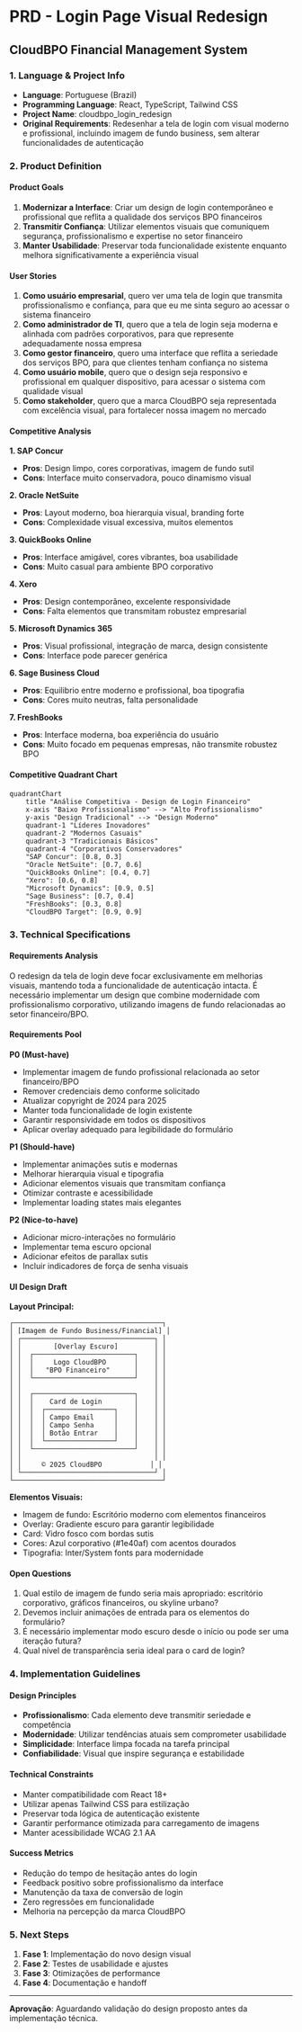 # PRD - Login Page Visual Redesign
## CloudBPO Financial Management System

### 1. Language & Project Info
- **Language**: Portuguese (Brazil)
- **Programming Language**: React, TypeScript, Tailwind CSS
- **Project Name**: cloudbpo_login_redesign
- **Original Requirements**: Redesenhar a tela de login com visual moderno e profissional, incluindo imagem de fundo business, sem alterar funcionalidades de autenticação

### 2. Product Definition

#### Product Goals
1. **Modernizar a Interface**: Criar um design de login contemporâneo e profissional que reflita a qualidade dos serviços BPO financeiros
2. **Transmitir Confiança**: Utilizar elementos visuais que comuniquem segurança, profissionalismo e expertise no setor financeiro
3. **Manter Usabilidade**: Preservar toda funcionalidade existente enquanto melhora significativamente a experiência visual

#### User Stories
1. **Como usuário empresarial**, quero ver uma tela de login que transmita profissionalismo e confiança, para que eu me sinta seguro ao acessar o sistema financeiro
2. **Como administrador de TI**, quero que a tela de login seja moderna e alinhada com padrões corporativos, para que represente adequadamente nossa empresa
3. **Como gestor financeiro**, quero uma interface que reflita a seriedade dos serviços BPO, para que clientes tenham confiança no sistema
4. **Como usuário mobile**, quero que o design seja responsivo e profissional em qualquer dispositivo, para acessar o sistema com qualidade visual
5. **Como stakeholder**, quero que a marca CloudBPO seja representada com excelência visual, para fortalecer nossa imagem no mercado

#### Competitive Analysis

**1. SAP Concur**
- **Pros**: Design limpo, cores corporativas, imagem de fundo sutil
- **Cons**: Interface muito conservadora, pouco dinamismo visual

**2. Oracle NetSuite**
- **Pros**: Layout moderno, boa hierarquia visual, branding forte
- **Cons**: Complexidade visual excessiva, muitos elementos

**3. QuickBooks Online**
- **Pros**: Interface amigável, cores vibrantes, boa usabilidade
- **Cons**: Muito casual para ambiente BPO corporativo

**4. Xero**
- **Pros**: Design contemporâneo, excelente responsividade
- **Cons**: Falta elementos que transmitam robustez empresarial

**5. Microsoft Dynamics 365**
- **Pros**: Visual profissional, integração de marca, design consistente
- **Cons**: Interface pode parecer genérica

**6. Sage Business Cloud**
- **Pros**: Equilibrio entre moderno e profissional, boa tipografia
- **Cons**: Cores muito neutras, falta personalidade

**7. FreshBooks**
- **Pros**: Interface moderna, boa experiência do usuário
- **Cons**: Muito focado em pequenas empresas, não transmite robustez BPO

#### Competitive Quadrant Chart

```mermaid
quadrantChart
    title "Análise Competitiva - Design de Login Financeiro"
    x-axis "Baixo Profissionalismo" --> "Alto Profissionalismo"
    y-axis "Design Tradicional" --> "Design Moderno"
    quadrant-1 "Líderes Inovadores"
    quadrant-2 "Modernos Casuais"
    quadrant-3 "Tradicionais Básicos"
    quadrant-4 "Corporativos Conservadores"
    "SAP Concur": [0.8, 0.3]
    "Oracle NetSuite": [0.7, 0.6]
    "QuickBooks Online": [0.4, 0.7]
    "Xero": [0.6, 0.8]
    "Microsoft Dynamics": [0.9, 0.5]
    "Sage Business": [0.7, 0.4]
    "FreshBooks": [0.3, 0.8]
    "CloudBPO Target": [0.9, 0.9]
```

### 3. Technical Specifications

#### Requirements Analysis
O redesign da tela de login deve focar exclusivamente em melhorias visuais, mantendo toda a funcionalidade de autenticação intacta. É necessário implementar um design que combine modernidade com profissionalismo corporativo, utilizando imagens de fundo relacionadas ao setor financeiro/BPO.

#### Requirements Pool

**P0 (Must-have)**
- Implementar imagem de fundo profissional relacionada ao setor financeiro/BPO
- Remover credenciais demo conforme solicitado
- Atualizar copyright de 2024 para 2025
- Manter toda funcionalidade de login existente
- Garantir responsividade em todos os dispositivos
- Aplicar overlay adequado para legibilidade do formulário

**P1 (Should-have)**
- Implementar animações sutis e modernas
- Melhorar hierarquia visual e tipografia
- Adicionar elementos visuais que transmitam confiança
- Otimizar contraste e acessibilidade
- Implementar loading states mais elegantes

**P2 (Nice-to-have)**
- Adicionar micro-interações no formulário
- Implementar tema escuro opcional
- Adicionar efeitos de parallax sutis
- Incluir indicadores de força de senha visuais

#### UI Design Draft

**Layout Principal:**
```
┌─────────────────────────────────────┐
│ [Imagem de Fundo Business/Financial] │
│ ┌─────────────────────────────────┐ │
│ │        [Overlay Escuro]         │ │
│ │  ┌─────────────────────────┐    │ │
│ │  │     Logo CloudBPO       │    │ │
│ │  │   "BPO Financeiro"      │    │ │
│ │  └─────────────────────────┘    │ │
│ │                                 │ │
│ │  ┌─────────────────────────┐    │ │
│ │  │    Card de Login        │    │ │
│ │  │  ┌─────────────────┐    │    │ │
│ │  │  │ Campo Email     │    │    │ │
│ │  │  │ Campo Senha     │    │    │ │
│ │  │  │ Botão Entrar    │    │    │ │
│ │  │  └─────────────────┘    │    │ │
│ │  └─────────────────────────┘    │ │
│ │                                 │ │
│ │     © 2025 CloudBPO            │ │
│ └─────────────────────────────────┘ │
└─────────────────────────────────────┘
```

**Elementos Visuais:**
- Imagem de fundo: Escritório moderno com elementos financeiros
- Overlay: Gradiente escuro para garantir legibilidade
- Card: Vidro fosco com bordas sutis
- Cores: Azul corporativo (#1e40af) com acentos dourados
- Tipografia: Inter/System fonts para modernidade

#### Open Questions
1. Qual estilo de imagem de fundo seria mais apropriado: escritório corporativo, gráficos financeiros, ou skyline urbano?
2. Devemos incluir animações de entrada para os elementos do formulário?
3. É necessário implementar modo escuro desde o início ou pode ser uma iteração futura?
4. Qual nível de transparência seria ideal para o card de login?

### 4. Implementation Guidelines

#### Design Principles
- **Profissionalismo**: Cada elemento deve transmitir seriedade e competência
- **Modernidade**: Utilizar tendências atuais sem comprometer usabilidade
- **Simplicidade**: Interface limpa focada na tarefa principal
- **Confiabilidade**: Visual que inspire segurança e estabilidade

#### Technical Constraints
- Manter compatibilidade com React 18+
- Utilizar apenas Tailwind CSS para estilização
- Preservar toda lógica de autenticação existente
- Garantir performance otimizada para carregamento de imagens
- Manter acessibilidade WCAG 2.1 AA

#### Success Metrics
- Redução do tempo de hesitação antes do login
- Feedback positivo sobre profissionalismo da interface
- Manutenção da taxa de conversão de login
- Zero regressões em funcionalidade
- Melhoria na percepção da marca CloudBPO

### 5. Next Steps
1. **Fase 1**: Implementação do novo design visual
2. **Fase 2**: Testes de usabilidade e ajustes
3. **Fase 3**: Otimizações de performance
4. **Fase 4**: Documentação e handoff

---

**Aprovação**: Aguardando validação do design proposto antes da implementação técnica.